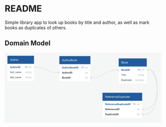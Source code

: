 # README

Simple library app to look up books by title and author, as well as mark books as duplicates of others.

## Domain Model

![Alt text](screenshots/DomainModel12_28_2020.png "Dom Model 12_28_2020")
